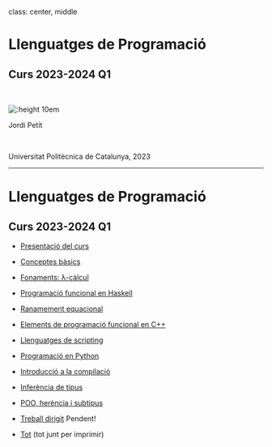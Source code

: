 
class: center, middle

# Llenguatges de Programació

## Curs 2023-2024 Q1

<br/>


![:height 10em](img/hardest-programming-language.png)



Jordi Petit

<br/>

Universitat Politècnica de Catalunya, 2023

---

# Llenguatges de Programació

## Curs 2023-2024 Q1

- [Presentació del curs](01-presentacio.html)
- [Conceptes bàsics](02-introduccio.html)
- [Fonaments: λ-càlcul](03-lambda-calcul.html)
- [Programació funcional en Haskell](https://www.cs.upc.edu/~jpetit/Haskell)
- [Ranamement equacional](16-raonament-equacional.html)
- [Elements de programació funcional en C++](09-fp-c++.html)
- [Llenguatges de scripting](12-scripting.html)
- [Programació en Python](https://gebakx.github.io/Python3)
- [Introducció a la compilació](13-compilacio.html)
- [Inferència de tipus](11-inferencia-tipus.html)
- [POO, herència i subtipus](14-subtipus.html)
- [Treball dirigit](10-treball-lps.html) Pendent!

- [Tot](all.html) (tot junt per imprimir)
